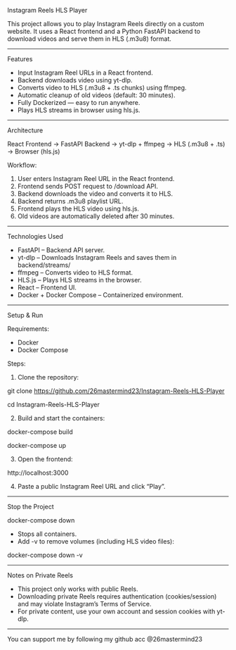 Instagram Reels HLS Player

This project allows you to play Instagram Reels directly on a custom website. It uses a React frontend and a Python FastAPI backend to download videos and serve them in HLS (.m3u8) format.

---

Features

- Input Instagram Reel URLs in a React frontend.
- Backend downloads video using yt-dlp.
- Converts video to HLS (.m3u8 + .ts chunks) using ffmpeg.
- Automatic cleanup of old videos (default: 30 minutes).
- Fully Dockerized — easy to run anywhere.
- Plays HLS streams in browser using hls.js.

---

Architecture

React Frontend -> FastAPI Backend -> yt-dlp + ffmpeg → HLS (.m3u8 + .ts) -> Browser (hls.js)

Workflow:

1. User enters Instagram Reel URL in the React frontend.
2. Frontend sends POST request to /download API.
3. Backend downloads the video and converts it to HLS.
4. Backend returns .m3u8 playlist URL.
5. Frontend plays the HLS video using hls.js.
6. Old videos are automatically deleted after 30 minutes.

---

Technologies Used

- FastAPI – Backend API server.
- yt-dlp – Downloads Instagram Reels and saves them in backend/streams/ 
- ffmpeg – Converts video to HLS format.
- HLS.js – Plays HLS streams in the browser.
- React – Frontend UI.
- Docker + Docker Compose – Containerized environment.

---

Setup & Run

Requirements:

- Docker
- Docker Compose

Steps:

1. Clone the repository:

git clone https://github.com/26mastermind23/Instagram-Reels-HLS-Player

cd Instagram-Reels-HLS-Player

2. Build and start the containers:

docker-compose build

docker-compose up

3. Open the frontend:

http://localhost:3000

4. Paste a public Instagram Reel URL and click “Play”.

---

Stop the Project

docker-compose down

- Stops all containers.
- Add -v to remove volumes (including HLS video files):

docker-compose down -v

---

Notes on Private Reels

- This project only works with public Reels.
- Downloading private Reels requires authentication (cookies/session) and may violate Instagram’s Terms of Service.
- For private content, use your own account and session cookies with yt-dlp.

---
You can support me by following my github acc @26mastermind23

